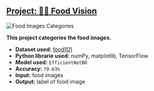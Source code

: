 ## [Project: 🍲👀 Food Vision](https://github.com/itsmohsin/foodVision)
![Food Images Categories](https://images.unsplash.com/photo-1493770348161-369560ae357d?ixid=MnwxMjA3fDB8MHxwaG90by1wYWdlfHx8fGVufDB8fHx8&ixlib=rb-1.2.1&auto=format&fit=crop&w=500&q=60) 

**This project categories the food images.**
* **Dataset used:** [food101](https://www.tensorflow.org/datasets/catalog/food101)
* **Python librarie used:** numPy, matplotlib, TensorFlow
* **Model used:** `EfficientNetB0`
* **Accuracy:** `79.63%`
* **Input:** food images
* **Output:** label of food image
